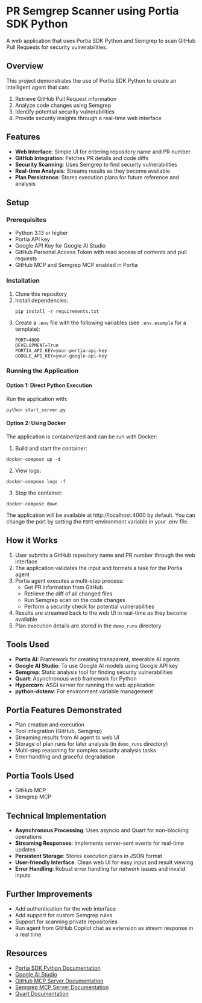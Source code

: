 # PR Semgrep Scanner using Portia SDK Python

A web application that uses Portia SDK Python and Semgrep to scan GitHub Pull Requests for security vulnerabilities.

## Overview

This project demonstrates the use of Portia SDK Python to create an intelligent agent that can:
1. Retrieve GitHub Pull Request information 
2. Analyze code changes using Semgrep
3. Identify potential security vulnerabilities
4. Provide security insights through a real-time web interface

## Features

- **Web Interface**: Simple UI for entering repository name and PR number
- **GitHub Integration**: Fetches PR details and code diffs
- **Security Scanning**: Uses Semgrep to find security vulnerabilities
- **Real-time Analysis**: Streams results as they become available
- **Plan Persistence**: Stores execution plans for future reference and analysis

## Setup

### Prerequisites

- Python 3.13 or higher
- Portia API key
- Google API Key for Google AI Studio
- GitHub Personal Access Token with read access of contents and pull requests
- GitHub MCP and Semgrep MCP enabled in Portia

### Installation

1. Clone this repository
2. Install dependencies:
   ```
   pip install -r requirements.txt
   ```
3. Create a `.env` file with the following variables (see `.env.example` for a template):
   ```
   PORT=4000
   DEVELOPMENT=True
   PORTIA_API_KEY=your-portia-api-key
   GOOGLE_API_KEY=your-google-api-key
   ```

### Running the Application

#### Option 1: Direct Python Execution

Run the application with:
```
python start_server.py
```

#### Option 2: Using Docker

The application is containerized and can be run with Docker:

1. Build and start the container:
```
docker-compose up -d
```

2. View logs:
```
docker-compose logs -f
```

3. Stop the container:
```
docker-compose down
```

The application will be available at http://localhost:4000 by default. You can change the port by setting the `PORT` environment variable in your .env file.

## How it Works

1. User submits a GitHub repository name and PR number through the web interface
2. The application validates the input and formats a task for the Portia agent
3. Portia agent executes a multi-step process:
   - Get PR information from GitHub
   - Retrieve the diff of all changed files
   - Run Semgrep scan on the code changes
   - Perform a security check for potential vulnerabilities
4. Results are streamed back to the web UI in real-time as they become available
5. Plan execution details are stored in the `demo_runs` directory

## Tools Used

- **Portia AI**: Framework for creating transparent, steerable AI agents
- **Google AI Studio**: To use Google AI models using Google API key
- **Semgrep**: Static analysis tool for finding security vulnerabilities
- **Quart**: Asynchronous web framework for Python
- **Hypercorn**: ASGI server for running the web application
- **python-dotenv**: For environment variable management

## Portia Features Demonstrated

- Plan creation and execution
- Tool integration (GitHub, Semgrep)
- Streaming results from AI agent to web UI
- Storage of plan runs for later analysis (in `demo_runs` directory)
- Multi-step reasoning for complex security analysis tasks
- Error handling and graceful degradation

## Portia Tools Used

- GitHub MCP
- Semgrep MCP

## Technical Implementation

- **Asynchronous Processing**: Uses asyncio and Quart for non-blocking operations
- **Streaming Responses**: Implements server-sent events for real-time updates
- **Persistent Storage**: Stores execution plans in JSON format
- **User-friendly Interface**: Clean web UI for easy input and result viewing
- **Error Handling**: Robust error handling for network issues and invalid inputs

## Further Improvements

- Add authentication for the web interface
- Add support for custom Semgrep rules
- Support for scanning private repositories
- Run agent from GitHub Copilot chat as extension as stream response in a real time

## Resources

- [Portia SDK Python Documentation](https://docs.portialabs.ai/)
- [Google AI Studio](https://aistudio.google.com/)
- [GitHub MCP Server Documentation](https://github.com/github/github-mcp-server)
- [Semgrep MCP Server Documentation](https://github.com/semgrep/mcp)
- [Quart Documentation](https://pgjones.gitlab.io/quart/)
